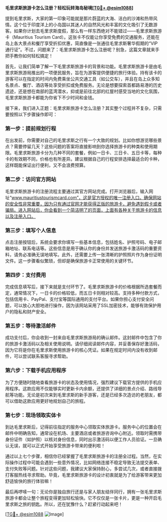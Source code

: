 **毛里求斯旅游卡怎么注册？轻松玩转海岛秘境[[TG💪+ @esim1088](https://t.me/s/esim1088)]**

提到毛里求斯，大家的第一印象可能就是那片蔚蓝的大海、洁白的沙滩和热带风情。这个位于印度洋上的小岛国以其迷人的自然风光和丰富的文化吸引了无数游客。如果你计划去毛里求斯度假，那么有一样东西绝对不能错过——毛里求斯旅游卡（Mauritius Tourism Card）。这张卡不仅能让你享受免费的交通服务，还能在岛上各大景点和餐厅享受折扣优惠，简直像是一张通往毛里求斯奢华假期的“VIP通行证”。不过，问题来了：毛里求斯旅游卡怎么注册呢？别急，这篇文章就来手把手教你如何轻松搞定！

首先，让我们简单了解一下毛里求斯旅游卡的背景和功能。毛里求斯旅游卡是由毛里求斯旅游局推出的一项便民服务，旨在为游客提供便捷的旅行体验。持有该卡的游客可以在指定的时间内免费乘坐公共交通工具（如公交车），并且在岛上众多知名景点、餐厅、酒店等处享受折扣或免费服务。无论是想要探索首都路易港的历史遗迹，还是想在南部的蓝湾潜水，抑或是前往北部的红屋村感受当地的文化氛围，毛里求斯旅游卡都能为你省下不少时间和金钱。

接下来，我们进入正题：毛里求斯旅游卡怎么注册？其实整个过程并不复杂，只需要按照以下步骤操作即可：

### **第一步：提前规划行程**
在出发前，你需要对自己的毛里求斯之行有一个大致的规划。比如你想游览哪些景点？需要停留几天？这些问题的答案将直接影响到你选择旅游卡的种类和使用期限。毛里求斯旅游卡分为几种不同的套餐，例如一日卡、三日卡、五日卡等，每种卡的有效期不同，价格也有所差异。建议根据自己的行程安排选择最适合的卡种，这样既能保证出行便利，又不会浪费预算。

### **第二步：访问官方网站**
毛里求斯旅游卡的注册流程主要通过其官方网站完成。打开浏览器后，输入网址“www.mauritiustourismcard.com”，这是官方授权的唯一注册入口。确保网站的安全性非常重要，因为只有通过官网才能获得正版的旅游卡，避免遇到假卡或者骗局。进入网站后，你会看到一个简洁明了的页面，上面有各种关于旅游卡的信息以及注册入口。

### **第三步：填写个人信息**
点击注册按钮后，系统会要求你填写一些基本信息，包括姓名、护照号码、电子邮箱地址、联系电话等。这些信息是用于确认你的身份并发送旅游卡激活码的重要资料，请务必准确无误地填写。此外，还需要上传一张清晰的护照照片作为身份证明文件。这一步骤看似繁琐，但却是确保旅游卡正常使用的关键环节。

### **第四步：支付费用**
完成信息填写后，接下来就是支付环节了。毛里求斯旅游卡的价格根据所选套餐而定，通常情况下，一日卡的价格较低，而五日卡则相对较高。支持多种付款方式，包括信用卡、PayPal、支付宝等国际通用的支付平台。如果你担心支付安全问题，可以放心大胆地进行操作，因为该网站采用了SSL加密技术，能够有效保护用户的隐私和财产安全。

### **第五步：等待激活邮件**
成功支付后，你会收到一封来自毛里求斯旅游局的确认邮件。这封邮件中包含了你的旅游卡激活码以及相关使用说明。请仔细阅读邮件内容，并妥善保存好激活码，因为它将是你在毛里求斯使用旅游卡的核心凭证。如果在规定时间内没有收到邮件，可以尝试联系客服寻求帮助。

### **第六步：下载手机应用程序**
为了方便随时随地查看旅游卡的状态及使用情况，强烈建议下载官方提供的手机应用程序。这款应用不仅能够实时更新卡内余额，还提供了详细的景点介绍、路线导航等功能。无论是初次来到毛里求斯的新手游客，还是已经多次造访的老朋友，都可以借助这款应用更好地规划自己的旅程。

### **第七步：现场领取实体卡**
到达毛里求斯后，记得前往指定的服务中心领取实体旅游卡。服务中心的位置会在邮件中明确告知，通常设在机场、主要酒店或者旅游咨询中心附近。领取时需携带身份证件（如护照）以核对身份信息，同时出示激活码以便工作人员验证。一旦确认无误，就可以正式开始享受旅游卡带来的便利啦！

通过以上七个步骤，相信你已经掌握了毛里求斯旅游卡的注册全过程。当然，在实际操作过程中可能会遇到一些意外情况，比如网络连接不稳定导致无法提交表单、支付失败等问题。针对这些问题，我建议大家保持耐心，多尝试几次，或者直接拨打客服热线寻求帮助。毕竟，毛里求斯旅游卡的设计初衷就是为了给游客带来更加舒适愉快的旅行体验嘛！

最后再啰嗦一句：无论你是独自旅行还是与家人朋友结伴同行，拥有一张毛里求斯旅游卡都会让整个旅程变得更加轻松愉快。它不仅仅是一张卡片，更是一种开启毛里求斯之旅的钥匙。所以，还在犹豫什么？赶紧行动起来吧！

[[TG💪+ @esim1088](https://t.me/s/esim1088) ![Image](https://i.postimg.cc/4NQfJmqS/Snipaste-2025-05-13-00-14-12.png)]